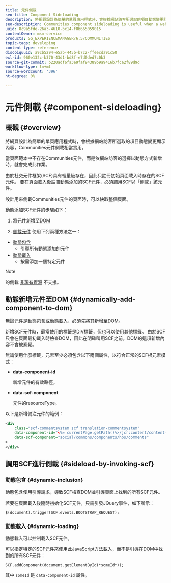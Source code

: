 ```yaml
---
title: 元件側載
seo-title: Component Sideloading
description: 將網頁設計為簡單的單頁應用程式時，會根據網站訪客所選取的項目動態變更顯示內容，Communities元件會側載相當實用
seo-description: Communities component sideloading is useful when a web page is designed as a simple, single page app that dynamically alters what is displayed depending on what is selected by the site visitor
uuid: 8c9a5fde-26a3-4610-bc14-f8b665059015
contentOwner: msm-service
products: SG_EXPERIENCEMANAGER/6.5/COMMUNITIES
topic-tags: developing
content-type: reference
discoiquuid: a9cb5294-e5ab-445b-b7c2-ffeecda91c50
exl-id: 960e132c-b370-43d1-bd8f-e7d0ded7c0b3
source-git-commit: b220adf6fa3e9faf94389b9a9416b7fca2f89d9d
workflow-type: tm+mt
source-wordcount: '396'
ht-degree: 0%

---
```


# 元件側載 {#component-sideloading}

## 概觀 {#overview}

將網頁設計為簡單的單頁應用程式時，會根據網站訪客所選取的項目動態變更顯示內容，Communities元件側載相當實用。

當頁面範本中不存在Communities元件，而是依網站訪客的選擇以動態方式新增時，就會完成此作業。

由於社交元件框架(SCF)具有輕量級存在，因此只註冊初始頁面載入時存在的SCF元件。 要在頁面載入後註冊動態添加的SCF元件，必須調用SCF以「側載」該元件。

設計用來側載Communities元件的頁面時，可以快取整個頁面。

動態添加SCF元件的步驟如下：

1. [將元件新增至DOM](#dynamically-add-component-to-dom)

1. [側載元件](#sideload-by-invoking-scf) 使用下列兩種方法之一：

* [動態包含](#dynamic-inclusion)
   * 引導所有動態添加的元件
* [動態載入](#dynamic-loading)
   * 按需添加一個特定元件

>[!NOTE]
>
>的側載 [非現有資源](scf.md#add-or-include-a-communities-component) 不支援。

## 動態新增元件至DOM {#dynamically-add-component-to-dom}

無論元件是動態包含或動態載入，必須先將其新增至DOM。

新增SCF元件時，最常使用的標籤是DIV標籤，但也可以使用其他標籤。 由於SCF只會在頁面最初載入時檢查DOM，因此在明確叫用SCF之前，DOM的這項新增內容不會被察覺。

無論使用什麼標籤，元素至少必須包含以下兩個屬性，以符合正常的SCF根元素模式：

* **data-component-id**

   新增元件的有效路徑。

* **data-scf-component**

   元件的resourceType。

以下是新增備注元件的範例：

```xml
<div
    class="scf-commentsystem scf translation-commentsystem"
    data-component-id="<%= currentPage.getPath()%>/jcr:content/content-left/comments"
    data-scf-component="social/commons/components/hbs/comments"
>
</div>
```

## 調用SCF進行側載 {#sideload-by-invoking-scf}

### 動態包含 {#dynamic-inclusion}

動態包含使用引導請求，導致SCF檢查DOM並引導頁面上找到的所有SCF元件。

若要在頁面載入後隨時初始化SCF元件，只需引發JQuery事件，如下所示：

`$(document).trigger(SCF.events.BOOTSTRAP_REQUEST);`

### 動態載入 {#dynamic-loading}

動態載入可以控制載入SCF元件。

可以指定特定的SCF元件來使用此JavaScript方法載入，而不是引導在DOM中找到的所有SCF元件：

`SCF.addComponent(document.getElementById(*someId*));`

其中 `someId` 是 `data-component-id` 屬性。
